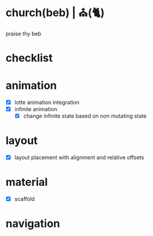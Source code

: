 church(beb) | ⛪(🐈)
===================
praise thy beb 

checklist
=========

animation
=========
- [x] lotte animation integration
- [x] infinite animation
  - [x] change infinite state based on non mutating state

layout
======
- [x] layout placement with alignment and relative offsets

material
========
- [x] scaffold

navigation
==========